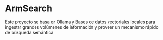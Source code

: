 # ArmSearch
Este proyecto se basa en Ollama y Bases de datos vectoriales locales para ingestar grandes volúmenes de información y proveer un mecanismo rápido de búsqueda semántica.
